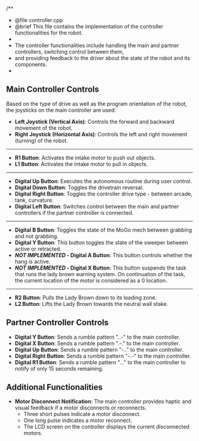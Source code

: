 /**
 * @file controller.cpp
 * @brief This file contains the implementation of the controller functionalities for the robot.
 *
 * The controller functionalities include handling the main and partner controllers, switching control between them,
 * and providing feedback to the driver about the state of the robot and its components.
 *

## Main Controller Controls

Based on the type of drive as well as the program orientation of the robot, the joysticks on the main controller are used:


- **Left Joystick (Vertical Axis)**: Controls the forward and backward movement of the robot.
- **Right Joystick (Horizontal Axis)**: Controls the left and right movement (turning) of the robot.
---

- **R1 Button**: Activates the intake motor to push out objects.
- **L1 Button**: Activates the intake motor to pull in objects.

---
- **Digital Up Button**: Executes the autonomous routine during user control.
- **Digital Down Button**: Toggles the drivetrain reversal.
- **Digital Right Button**: Toggles the controller drive type - between arcade, tank, curvature.
- **Digital Left Button**: Switches control between the main and partner controllers if the partner controller is connected.

---
- **Digital B Button**: Toggles the state of the MoGo mech between grabbing and not grabbing.
- **Digital Y Button**: This button toggles the state of the sweeper between active or retracted.
- ***NOT IMPLEMENTED -* Digital A Button**: This button controls whether the hang is active.
- ***NOT IMPLEMENTED -* Digital X Button**: This button suspends the task that runs the lady brown warning system. On continuation of the task, the current location of the motor is considered as a 0 location.
---

- **R2 Button**: Pulls the Lady Brown down to its loading zone.
- **L2 Button**: Lifts the Lady Brown towards the neutral wall stake.


## Partner Controller Controls
- **Digital Y Button**: Sends a rumble pattern "..-" to the main controller.
- **Digital X Button**: Sends a rumble pattern ".-." to the main controller.
- **Digital Up Button**: Sends a rumble pattern "-.." to the main controller.
- **Digital Right Button**: Sends a rumble pattern "-.-" to the main controller.
- **Digital R1 Button**: Sends a rumble pattern "..." to the main controller to notify of only 15 seconds remaining.


## Additional Functionalities
- **Motor Disconnect Notification**: The main controller provides haptic and visual feedback if a motor disconnects or reconnects.
  - Three short pulses indicate a motor disconnect.
  - One long pulse indicates a motor reconnect.
  - The LCD screen on the controller displays the current disconnected motors.
